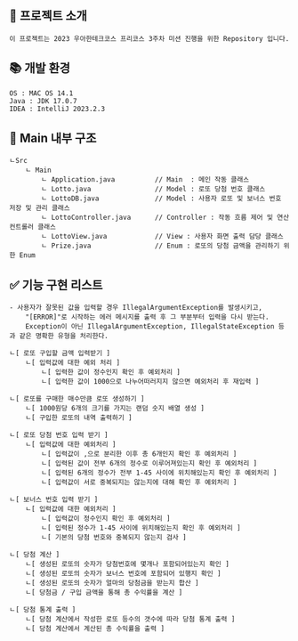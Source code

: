 ## 🌸 프로젝트 소개

    이 프로젝트는 2023 우아한테크코스 프리코스 3주차 미션 진행을 위한 Repository 입니다.

## 📚 개발 환경

    OS : MAC OS 14.1
    Java : JDK 17.0.7
    IDEA : IntelliJ 2023.2.3

## 📁 Main 내부 구조

    ㄴSrc
        ㄴ Main
            ㄴ Application.java          // Main  : 메인 작동 클래스
            ㄴ Lotto.java                // Model : 로또 당첨 번호 클래스
            ㄴ LottoDB.java              // Model : 사용자 로또 및 보너스 번호 저장 및 관리 클래스
            ㄴ LottoController.java      // Controller : 작동 흐름 제어 및 연산 컨트롤러 클래스
            ㄴ LottoView.java            // View : 사용자 화면 출력 담당 클래스
            ㄴ Prize.java                // Enum : 로또의 당첨 금액을 관리하기 위한 Enum

## ✅ 기능 구현 리스트

    - 사용자가 잘못된 값을 입력할 경우 IllegalArgumentException를 발생시키고, 
        "[ERROR]"로 시작하는 에러 메시지를 출력 후 그 부분부터 입력을 다시 받는다.
        Exception이 아닌 IllegalArgumentException, IllegalStateException 등과 같은 명확한 유형을 처리한다.

    ㄴ[ 로또 구입할 금액 입력받기 ]
        ㄴ[ 입력값에 대한 예외 처리 ]
            ㄴ[ 입력한 값이 정수인지 확인 후 예외처리 ]
            ㄴ[ 입력한 값이 1000으로 나누어떠러지지 않으면 예외처리 후 재입력 ]

    ㄴ[ 로또를 구매한 매수만큼 로또 생성하기 ]
        ㄴ[ 1000원당 6개의 크기를 가지는 랜덤 숫지 배열 생성 ]
        ㄴ[ 구입한 로또의 내역 출력하기 ]

    ㄴ[ 로또 당첨 번호 입력 받기 ]
        ㄴ[ 입력값에 대한 예외처리 ]
            ㄴ[ 입력값이 ,으로 분리한 이후 총 6개인지 확인 후 예외처리 ]
            ㄴ[ 입력된 값이 전부 6개의 정수로 이루어져있는지 확인 후 예외처리 ]
            ㄴ[ 입력된 6개의 정수가 전부 1-45 사이에 위치해있는지 확인 후 예외처리 ]
            ㄴ[ 입력값이 서로 중복되지는 않는지에 대해 확인 후 예외처리 ]

    ㄴ[ 보너스 번호 입력 받기 ]
        ㄴ[ 입력값에 대한 예외처리 ]
            ㄴ[ 입력값이 정수인지 확인 후 예외처리 ]
            ㄴ[ 입력된 정수가 1-45 사이에 위치해있는지 확인 후 예외처리 ]
            ㄴ[ 기본의 당첨 번호와 중복되지 않는지 검사 ]

    ㄴ[ 당첨 계산 ]
        ㄴ[ 생성된 로또의 숫자가 당첨번호에 몇개나 포함되어있는지 확인 ]
        ㄴ[ 생성된 로또의 숫자가 보너스 번호에 포함되어 있행지 확인 ]
        ㄴ[ 생성된 로또의 숫자가 얼마의 당첨금을 받는지 합산 ]
        ㄴ[ 당첨금 / 구입 금액을 통해 총 수익률을 계산 ] 

    ㄴ[ 당첨 통계 출력 ]
        ㄴ[ 당첨 계산에서 작성한 로또 등수의 갯수에 따라 당첨 통계 출력 ]
        ㄴ[ 당첨 계산에서 계산된 총 수익률을 출력 ]
